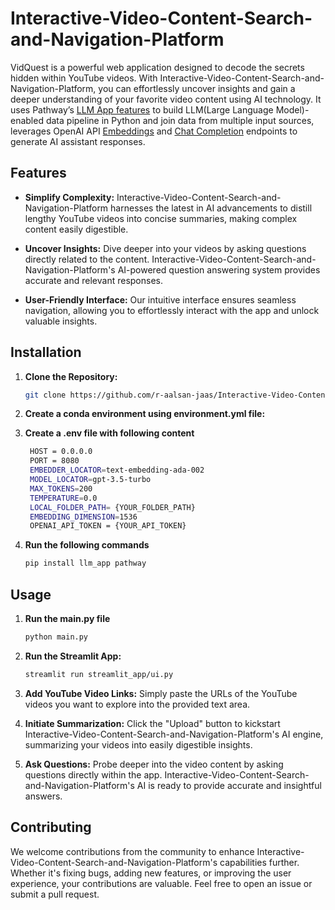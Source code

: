 # Interactive-Video-Content-Search-and-Navigation-Platform

VidQuest is a powerful web application designed to decode the secrets hidden within YouTube videos. With Interactive-Video-Content-Search-and-Navigation-Platform, you can effortlessly uncover insights and gain a deeper understanding of your favorite video content using AI technology. It uses Pathway’s [LLM App features](https://github.com/pathwaycom/llm-app) to build LLM(Large Language Model)-enabled data pipeline in Python and join data from multiple input sources, leverages OpenAI API [Embeddings](https://platform.openai.com/docs/api-reference/embeddings) and [Chat Completion](https://platform.openai.com/docs/api-reference/completions) endpoints to generate AI assistant responses.

## Features

- **Simplify Complexity:** Interactive-Video-Content-Search-and-Navigation-Platform harnesses the latest in AI advancements to distill lengthy YouTube videos into concise summaries, making complex content easily digestible.
  
- **Uncover Insights:** Dive deeper into your videos by asking questions directly related to the content. Interactive-Video-Content-Search-and-Navigation-Platform's AI-powered question answering system provides accurate and relevant responses.
  
- **User-Friendly Interface:** Our intuitive interface ensures seamless navigation, allowing you to effortlessly interact with the app and unlock valuable insights.


  

## Installation
1. **Clone the Repository:**
    ```bash
    git clone https://github.com/r-aalsan-jaas/Interactive-Video-Content-Search-and-Navigation-Platform.git
    ```
    
2. **Create a conda environment using environment.yml file:**
3. **Create a .env file with following content**
   ```bash
    HOST = 0.0.0.0
    PORT = 8080
    EMBEDDER_LOCATOR=text-embedding-ada-002
    MODEL_LOCATOR=gpt-3.5-turbo
    MAX_TOKENS=200
    TEMPERATURE=0.0
    LOCAL_FOLDER_PATH= {YOUR_FOLDER_PATH}
    EMBEDDING_DIMENSION=1536
    OPENAI_API_TOKEN = {YOUR_API_TOKEN}
    ```
4. **Run the following commands**
   ```bash
   pip install llm_app pathway
    ```

## Usage

1. **Run the main.py file**
    ```bash
    python main.py
    ```
    
2. **Run the Streamlit App:**
    ```bash
    streamlit run streamlit_app/ui.py
    ```
    
3. **Add YouTube Video Links:**
    Simply paste the URLs of the YouTube videos you want to explore into the provided text area.
  
4. **Initiate Summarization:**
    Click the "Upload" button to kickstart Interactive-Video-Content-Search-and-Navigation-Platform's AI engine, summarizing your videos into easily digestible insights.
  
5. **Ask Questions:**
    Probe deeper into the video content by asking questions directly within the app. Interactive-Video-Content-Search-and-Navigation-Platform's AI is ready to provide accurate and insightful answers.

## Contributing

We welcome contributions from the community to enhance Interactive-Video-Content-Search-and-Navigation-Platform's capabilities further. Whether it's fixing bugs, adding new features, or improving the user experience, your contributions are valuable. Feel free to open an issue or submit a pull request.



